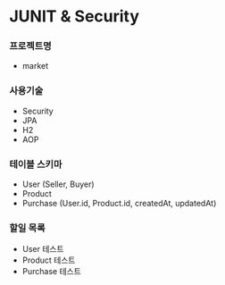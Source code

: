 # JUNIT & Security

### 프로젝트명
- market

### 사용기술
- Security
- JPA
- H2
- AOP

### 테이블 스키마
- User (Seller, Buyer)
- Product
- Purchase (User.id, Product.id, createdAt, updatedAt)

### 할일 목록
- User 테스트
- Product 테스트
- Purchase 테스트